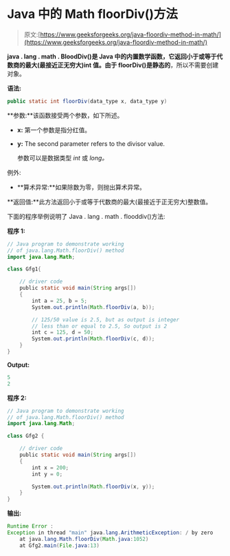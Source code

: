 # Java 中的 Math floorDiv()方法

> 原文:[https://www.geeksforgeeks.org/java-floordiv-method-in-math/](https://www.geeksforgeeks.org/java-floordiv-method-in-math/)

**java . lang . math . BloodDiv()**是 Java 中的内置数学函数，它返回小于或等于代数商的最大(最接近正无穷大)int 值。由于 floorDiv()是**静态的**，所以不需要创建对象。

**语法:**

```java
public static int floorDiv(data_type x, data_type y)
```

**参数:**该函数接受两个参数，如下所述。

*   **x:** 第一个参数是指分红值。
*   **y:** The second parameter refers to the divisor value.

    参数可以是数据类型 *int* 或 *long。*

例外:

*   **算术异常:**如果除数为零，则抛出算术异常。

**返回值:**此方法返回小于或等于代数商的最大(最接近于正无穷大)整数值。

下面的程序举例说明了 Java . lang . math . flooddiv()方法:

**程序 1:**

```java
// Java program to demonstrate working
// of java.lang.Math.floorDiv() method
import java.lang.Math;

class Gfg1{

    // driver code
    public static void main(String args[])
    {
        int a = 25, b = 5;
        System.out.println(Math.floorDiv(a, b));

        // 125/50 value is 2.5, but as output is integer
        // less than or equal to 2.5, So output is 2
        int c = 125, d = 50;
        System.out.println(Math.floorDiv(c, d));
    }
}
```

**Output:**

```java
5
2

```

**程序 2:**

```java
// Java program to demonstrate working
// of java.lang.Math.floorDiv() method
import java.lang.Math;

class Gfg2 {

    // driver code
    public static void main(String args[])
    {
        int x = 200;
        int y = 0;

        System.out.println(Math.floorDiv(x, y));
    }
}
```

**输出:**

```java
Runtime Error :
Exception in thread "main" java.lang.ArithmeticException: / by zero
    at java.lang.Math.floorDiv(Math.java:1052)
    at Gfg2.main(File.java:13)

```